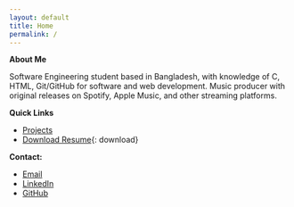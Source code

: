 ```yaml
---
layout: default
title: Home
permalink: /
---
```


**About Me**  

Software Engineering student based in Bangladesh, with knowledge of C, HTML, Git/GitHub for software and web development. Music producer with original releases on Spotify, Apple Music, and other streaming platforms.

**Quick Links**  
- [Projects](/projects/)  
- [Download Resume](/assets/files/Resume.pdf){: download}

**Contact:**  
- [Email](mailto:safwansafatswe@gmail.com)  
- [LinkedIn](https://www.linkedin.com/in/sfwnsft)  
- [GitHub](https://github.com/sfwnsft)
